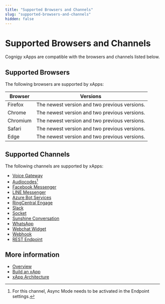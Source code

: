 ```yaml
---
title: "Supported Browsers and Channels"
slug: "supported-browsers-and-channels"
hidden: false
---
```


# Supported Browsers and Channels

Cognigy xApps are compatible with the browsers and channels listed below.

## Supported Browsers

The following browsers are supported by xApps:

| Browser  | Versions                                      |
|----------|-----------------------------------------------|
| Firefox  | The newest version and two previous versions. |
| Chrome   | The newest version and two previous versions. |
| Chromium | The newest version and two previous versions. |
| Safari   | The newest version and two previous versions. |
| Edge     | The newest version and two previous versions. |

## Supported Channels

The following channels are supported by xApps:

- [Voice Gateway](../endpoints/cognigy-vg.md)
- [Audiocodes](../endpoints/audiocodes.md)[^*]
- [Facebook Messenger](../endpoints/facebook-messenger.md)
- [LINE Messenger](../endpoints/line-messenger.md)
- [Azure Bot Services](../endpoints/azure-bot-services.md)
- [RingCentral Engage](../endpoints/ringcentral-engage.md)
- [Slack](../endpoints/slack.md)
- [Socket](../endpoints/socketio.md)
- [Sunshine Conversation](../endpoints/sunshine-conversations.md)
- [WhatsApp](../endpoints/whatsapp.md)
- [Webchat Widget](../endpoints/webchat/webchat.md)
- [Webhook](../endpoints/webhook.md)
- [REST Endpoint](../endpoints/rest.md)


[^*]: For this channel, Async Mode needs to be activated in the Endpoint settings.

## More information

- [Overview](overview.md)
- [Build an xApp](build-an-xApp.md)
- [xApp Architecture](architecture.md)